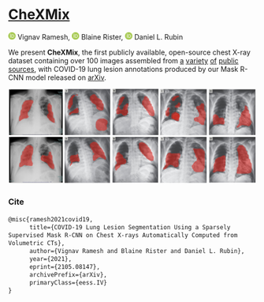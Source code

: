 # [CheXMix](https://rvignav.github.io/covid19-cxr-seg/)

<a href="https://orcid.org/0000-0002-6521-7898"><img height="15" src="https://github.com/rvignav/CT2Xray/blob/master/docs/orcid.png"></a>&nbsp;Vignav Ramesh, <a href="https://orcid.org/0000-0002-4490-0444"><img height="15" src="https://github.com/rvignav/CT2Xray/blob/master/docs/orcid.png"></a>&nbsp;Blaine Rister, <a href="https://orcid.org/0000-0001-5057-4369"><img height="15" src="https://github.com/rvignav/CT2Xray/blob/master/docs/orcid.png"></a>&nbsp;Daniel L. Rubin

We present **CheXMix**, the first publicly available, open-source chest X-ray dataset containing over 100 images assembled from [a](https://coronacases.org/) [variety](https://radiopaedia.org/) [of](https://zenodo.org/record/3757476#.Yq1KpuzML8E) [public](https://arxiv.org/abs/2005.06465) [sources](https://covid-segmentation.grand-challenge.org/Data/), with COVID-19 lung lesion annotations produced by our Mask R-CNN model released on [arXiv](https://arxiv.org/abs/2105.08147).

![Header](https://github.com/rvignav/CT2Xray/blob/master/docs/header-2.png)

### Cite
```
@misc{ramesh2021covid19,
      title={COVID-19 Lung Lesion Segmentation Using a Sparsely Supervised Mask R-CNN on Chest X-rays Automatically Computed from Volumetric CTs}, 
      author={Vignav Ramesh and Blaine Rister and Daniel L. Rubin},
      year={2021},
      eprint={2105.08147},
      archivePrefix={arXiv},
      primaryClass={eess.IV}
}
```
